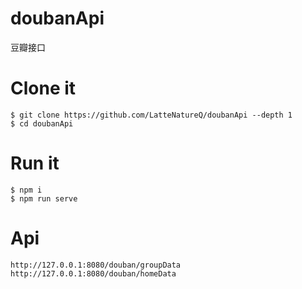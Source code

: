 # doubanApi
豆瓣接口
# Clone it
```
$ git clone https://github.com/LatteNatureQ/doubanApi --depth 1
$ cd doubanApi
```
# Run it
```
$ npm i
$ npm run serve
```
# Api
```
http://127.0.0.1:8080/douban/groupData
http://127.0.0.1:8080/douban/homeData
```
